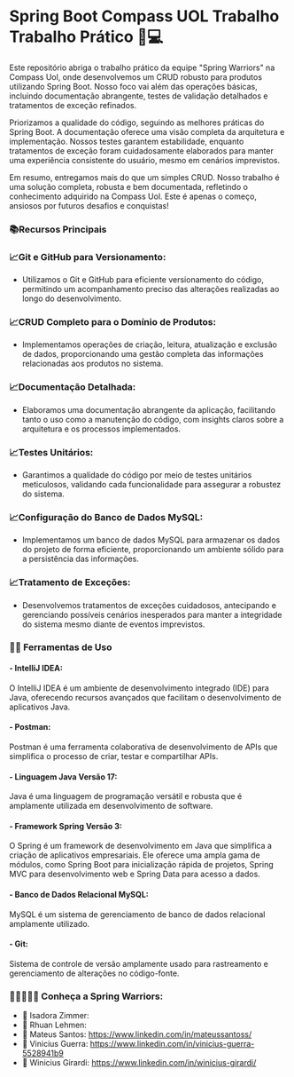 # Spring Boot Compass UOL Trabalho Trabalho Prático 🍃💻

Este repositório abriga o trabalho prático da equipe "Spring Warriors" na Compass Uol, onde desenvolvemos um CRUD robusto para produtos utilizando Spring Boot. Nosso foco vai além das operações básicas, incluindo documentação abrangente, testes de validação detalhados e tratamentos de exceção refinados.

Priorizamos a qualidade do código, seguindo as melhores práticas do Spring Boot. A documentação oferece uma visão completa da arquitetura e implementação. Nossos testes garantem estabilidade, enquanto tratamentos de exceção foram cuidadosamente elaborados para manter uma experiência consistente do usuário, mesmo em cenários imprevistos.

Em resumo, entregamos mais do que um simples CRUD. Nosso trabalho é uma solução completa, robusta e bem documentada, refletindo o conhecimento adquirido na Compass Uol. Este é apenas o começo, ansiosos por futuros desafios e conquistas!

### 📚Recursos Principais

### 📈Git e GitHub para Versionamento:

- Utilizamos o Git e GitHub para eficiente versionamento do código, permitindo um acompanhamento preciso das alterações realizadas ao longo do desenvolvimento.

### 📈CRUD Completo para o Domínio de Produtos:

- Implementamos operações de criação, leitura, atualização e exclusão de dados, proporcionando uma gestão completa das informações relacionadas aos produtos no sistema.

### 📈Documentação Detalhada:
- Elaboramos uma documentação abrangente da aplicação, facilitando tanto o uso como a manutenção do código, com insights claros sobre a arquitetura e os processos implementados.

### 📈Testes Unitários:
- Garantimos a qualidade do código por meio de testes unitários meticulosos, validando cada funcionalidade para assegurar a robustez do sistema.

### 📈Configuração do Banco de Dados MySQL:
- Implementamos um banco de dados MySQL para armazenar os dados do projeto de forma eficiente, proporcionando um ambiente sólido para a persistência das informações.

### 📈Tratamento de Exceções:
- Desenvolvemos tratamentos de exceções cuidadosos, antecipando e gerenciando possíveis cenários inesperados para manter a integridade do sistema mesmo diante de eventos imprevistos.

### 🔧🔨 Ferramentas de Uso

#### - IntelliJ IDEA:
O IntelliJ IDEA é um ambiente de desenvolvimento integrado (IDE) para Java, oferecendo recursos avançados que facilitam o desenvolvimento de aplicativos Java.

#### - Postman:
Postman é uma ferramenta colaborativa de desenvolvimento de APIs que simplifica o processo de criar, testar e compartilhar APIs.

#### - Linguagem Java Versão 17:
Java é uma linguagem de programação versátil e robusta que é amplamente utilizada em desenvolvimento de software.

#### - Framework Spring Versão 3:
O Spring é um framework de desenvolvimento em Java que simplifica a criação de aplicativos empresariais. Ele oferece uma ampla gama de módulos, como Spring Boot para inicialização rápida de projetos, Spring MVC para desenvolvimento web e Spring Data para acesso a dados. 

#### - Banco de Dados Relacional MySQL:
MySQL é um sistema de gerenciamento de banco de dados relacional amplamente utilizado. 

#### - Git:
Sistema de controle de versão amplamente usado para rastreamento e gerenciamento de alterações no código-fonte.

### 🙆‍♀️🙅💁🙋 Conheça a Spring Warriors:

- 💬 Isadora Zimmer: 
- 💬 Rhuan Lehmen: 
- 💬 Mateus Santos: https://www.linkedin.com/in/mateussantoss/
- 💬 Vinicius Guerra: https://www.linkedin.com/in/vinicius-guerra-5528941b9
- 💬 Winicius Girardi: https://www.linkedin.com/in/winicius-girardi/
